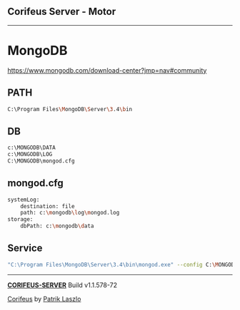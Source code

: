 [//]: #@corifeus-header

## Corifeus Server - Motor

---
                        
[//]: #@corifeus-header:end
# MongoDB

https://www.mongodb.com/download-center?jmp=nav#community

## PATH

```bash
C:\Program Files\MongoDB\Server\3.4\bin
```

## DB

```bash
c:\MONGODB\DATA
c:\MONGODB\LOG
C:\MONGODB\mongod.cfg
```

## mongod.cfg

```bash
systemLog:  
    destination: file  
    path: c:\mongodb\log\mongod.log  
storage:  
    dbPath: c:\mongodb\data  
```

## Service

```bash
"C:\Program Files\MongoDB\Server\3.4\bin\mongod.exe" --config C:\MONGODB\mongod.cfg --install
```



[//]: #@corifeus-footer

---

[**CORIFEUS-SERVER**](https://pages.corifeus.com/corifeus-server) Build v1.1.578-72

[Corifeus](http://www.corifeus.com) by [Patrik Laszlo](http://patrikx3.com)

[//]: #@corifeus-footer:end